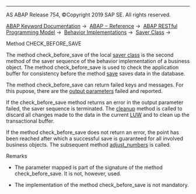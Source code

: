   

* * *

AS ABAP Release 754, ©Copyright 2019 SAP SE. All rights reserved.

[ABAP Keyword Documentation](javascript:call_link\('abenabap.htm'\)) →  [ABAP − Reference](javascript:call_link\('abenabap_reference.htm'\)) →  [ABAP RESTful Programming Model](javascript:call_link\('abenrestful_abap_programming.htm'\)) →  [Behavior Implementations](javascript:call_link\('abenabap_behavior_implementations.htm'\)) →  [Saver Class](javascript:call_link\('abenrpm_saver_class.htm'\)) → 

Method CHECK\_BEFORE\_SAVE

The method check\_before\_save of the local [saver class](javascript:call_link\('abenrpm_saver_class.htm'\)) is the second method of the saver sequence of the behavior implementation of a business object. The method check\_before\_save is used to check the application buffer for consistency before the method [save](javascript:call_link\('abensaver_method_save.htm'\)) saves data in the database.

The method check\_before\_save can return failed keys and messages. For this pupose, there are the [output parameters](javascript:call_link\('abenrpm_export_parameters.htm'\)) failed and reported.

If the check\_before\_save method returns an error in the output parameter failed, the saver sequence is terminated. The [cleanup](javascript:call_link\('abensaver_method_cleanup.htm'\)) method is called to discard all changes made to the data in the current [LUW](javascript:call_link\('abenluw_glosry.htm'\) "Glossary Entry") and to clean up the transactional buffer.

If the method check\_before\_save does not return an error, the point has been reached after which a successful save is guaranteed for all involved business objects. The subsequent method [adjust\_numbers](javascript:call_link\('abensaver_adjust_numbers.htm'\)) is called.

Remarks

-   The parameter mapped is part of the signature of the method check\_before\_save. It is not, however, used.

-   The implementation of the method check\_before\_save is not mandatory.
